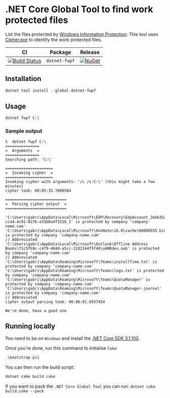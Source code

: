 # .NET Core Global Tool to find work protected files

List the files protected by [Windows Information Protection][wip]. This tool uses [Cipher.exe][cipher] to identify the work protected files.

| CI | Package | Release |
| - | - | - |
| [![Build Status][build-badge]][build] | `dotnet-fwpf` | [![NuGet][nuget-tool-badge]][nuget-tool-command] |

## Installation

```powershell
dotnet tool install --global dotnet-fwpf
```

## Usage

```powershell
dotnet fwpf C:\
```

### Sample output

```plaintext
λ  dotnet fwpf C:\
===============
=  Arguments  =
===============
Searching path: 'C:\'

=====================
=  Invoking cipher  =
=====================
Invoking cipher with arguments: '/c /s:C:\' (this might take a few minutes)
cipher took: 00:05:35.7800584

===========================
=  Parsing cipher output  =
===========================

'C:\Users\gabri\AppData\Local\Microsoft\EDP\Recovery\EdpAccount_2ebb35ad-cca4-4c91-827b-e31b0a4f3216_1' is protected by company 'company-name.com'
'C:\Users\gabri\AppData\Local\Microsoft\OneNote\16.0\cache\00000555.bin' is protected by company 'company-name.com'
// Abbreviated
'C:\Users\gabri\AppData\Local\Microsoft\Outlook\Offline Address Books\71c5fb9c-c4f9-4040-a5cc-22d1144f5f40\uANRdex.oab' is protected by company 'company-name.com'
// Abbreviated
'C:\Users\gabri\AppData\Roaming\Microsoft\Teams\installTime.txt' is protected by company 'company-name.com'
'C:\Users\gabri\AppData\Roaming\Microsoft\Teams\logs.txt' is protected by company 'company-name.com'
'C:\Users\gabri\AppData\Roaming\Microsoft\Teams\QuotaManager' is protected by company 'company-name.com'
'C:\Users\gabri\AppData\Roaming\Microsoft\Teams\QuotaManager-journal' is protected by company 'company-name.com'
// Abbreviated
cipher output parsing took: 00:00:01.6937454

We're done, have a good one
```

## Running locally

You need to be on `Windows` and install the [.NET Core SDK 3.1.100][dotnet-core-sdk].

Once you're done, run this command to initialise `Cake`:

```powershell
.\bootstrap.ps1
```

You can then run the build script:

```powershell
dotnet cake build.cake
```

If you want to pack the `.NET Core Global Tool` you can run: `dotnet cake build.cake --pack`

[dotnet-core-sdk]: https://dotnet.microsoft.com/download
[wip]: https://docs.microsoft.com/en-us/windows/security/information-protection/windows-information-protection/protect-enterprise-data-using-wip
[cipher]: https://support.microsoft.com/en-au/help/298009/cipher-exe-security-tool-for-the-encrypting-file-system
[build]: https://dev.azure.com/gabrielweyer/find-work-protected-files/_build/latest?definitionId=17&branchName=master
[build-badge]: https://dev.azure.com/gabrielweyer/find-work-protected-files/_apis/build/status/gabrielweyer.find-work-protected-files?branchName=master
[nuget-tool-badge]: https://img.shields.io/nuget/v/dotnet-fwpf.svg?label=NuGet&style=flat-square
[nuget-tool-command]: https://www.nuget.org/packages/dotnet-fwpf

